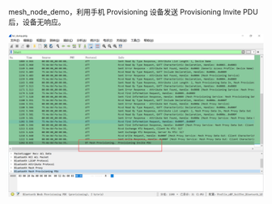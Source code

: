 mesh_node_demo，利用手机 Provisioning 设备发送 Provisioning Invite PDU 后，设备无响应。



![](images/image-20210802232742722.png)